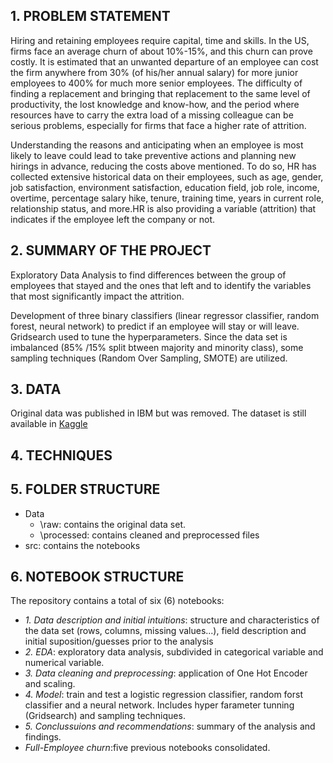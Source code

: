 
## 1. PROBLEM STATEMENT 
Hiring and retaining employees require capital, time and skills. In the US, firms face an average churn of about 10%-15%, and this churn can prove costly. It is estimated that an unwanted departure of an employee can cost the firm anywhere from 30% (of his/her annual salary) for more junior employees to 400% for much more senior employees. The difficulty of finding a replacement and bringing that replacement to the same level of productivity, the lost knowledge and know-how, and the period where resources have to carry the extra load of a missing colleague can be serious problems, especially for firms that face a higher rate of attrition.

Understanding the reasons and anticipating when an employee is most likely to leave could lead to take preventive actions and planning new hirings in advance, reducing the costs above mentioned. To do so, HR has collected extensive historical data on their employees, such as age, gender, job satisfaction, environment satisfaction, education field, job role, income, overtime, percentage salary hike, tenure, training time, years in current role, relationship status, and more.HR is also providing a variable (attrition) that indicates if the employee left the company or not.


## 2. SUMMARY OF THE PROJECT

Exploratory Data Analysis to find differences between the group of employees that stayed and the ones that left and to identify the variables that most significantly impact the attrition.

Development of three binary classifiers (linear regressor classifier, random forest, neural network) to predict if an employee will stay or will leave. Gridsearch used to tune the hyperparameters. Since the data set is imbalanced (85% /15% split btween majority and minority class), some sampling techniques (Random Over Sampling, SMOTE) are utilized.

## 3. DATA
Original data was published in IBM but was removed. The dataset is still available in [Kaggle](https://www.kaggle.com/pavansubhasht/ibm-hr-analytics-attrition-dataset)

## 4. TECHNIQUES


## 5. FOLDER STRUCTURE
- Data
  -  \raw: contains the original data set.
  -  \processed: contains cleaned and preprocessed files
- src: contains the notebooks

## 6. NOTEBOOK STRUCTURE
The repository contains a total of six (6) notebooks:
- *1. Data description and initial intuitions*: structure and characteristics of the data set (rows, columns, missing values...), field description and initial suposition/guesses prior to the analysis
- *2. EDA*: exploratory data analysis, subdivided in categorical variable and numerical variable.
- *3. Data cleaning and preprocessing*: application of One Hot Encoder and scaling.
- *4. Model*: train and test a logistic regression classifier, random forst classifier and a neural network. Includes hyper farameter tunning (Gridsearch) and sampling techniques.
- *5. Conclussuions and recommendations*: summary of the analysis and findings.
- *Full-Employee churn*:five previous notebooks consolidated.
